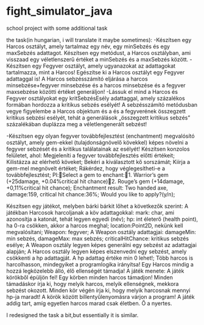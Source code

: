 # fight_simulator_java
school project with some additional task

the task(in hungarian, i will translate it maybe sometimes):
 -Készítsen egy Harcos osztályt, amely tartalmaz egy név, egy minSebzés és egy maxSebzés adattagot. Készítsen egy metódust, a Harcos osztályban, ami visszaad egy véletlenszerű értéket a minSebzés és a maxSebzés között.
 -Készítsen egy Fegyver osztályt, amely ugyanazokat az adattagokat tartalmazza, mint a Harcos! Egészítse ki a Harcos osztályt egy Fegyver adattaggal is! A Harcos sebzésszámító eljárása a harcos minsebzése+fegyver minsebzése és a harcos minsebzése és a fegyver maxsebzése közötti értéket generáljon!
 -Lássuk el mind a Harcos és Fegyver osztályokat egy kritSebzésEsély adattaggal, amely százalékos formában hordozza a kritikus sebzés esélyét! A sebzésszámító metódusban vegye figyelembe a Harcos objektum és a és a fegyverének összegzett kritikus sebzési esélyét, tehát a generálások „összegzett kritikus sebzés” százalékában duplázza meg a véletlengenerált sebzést!
 
 -Készítsen egy olyan fegyver továbbfejlesztést (enchantment) megvalósító osztályt, amely gem-ekkel (tulajdonságnövelő kövekkel) képes növelni a fegyver sebzését és a kritikus találatainak az esélyét! Készítsen konzolos felületet, ahol:
 Megjeleníti a fegyver továbbfejlesztés előtti értékeit;
 Kilistázza az elérhető köveket;
 Bekéri a kiválasztott kő sorszámát;
 Kiírja a gem-mel megnövelt értéket;
 Rákérdez, hogy véglegesítheti-e a továbbfejlesztést;
 Pl:Select a gem to enchant:1. Warrior’s gem (+25damage, +0.04%critical hit chance)2. Rouge’s gem (+14damage, +0,11%critical hit chance);
 Enchantment result: Two handed axe, damage:159, critical hit chance:36%;
 Would you like to apply?(y/n);

 Készítsen egy játékot, melyben bárki bárkit lőhet a következők szerint:
 A játékban Harcosok harcoljanak a köv adattagokkal:
 mark: char, ami azonosítja a katonát, tehát legyen egyedi (név);
 hp: int életerő (health point), ha 0-ra csökken, akkor a harcos meghal;
 location:Point2D, nekünk kell megvalósítani;
 Weapon: fegyver;
 A Weapon osztály adattagjai:
 damageMin: min sebzés, damageMax: max sebzés;
 criticalHitChance: kritikus sebzés esélye;
 A Weapon osztály legyen képes generálni egy sebzést az adattagjai alapján;
 A Harcos osztály legyen képes elszenvedni egy sebzést, amely csökkenti a hp adattagját. A hp adattag értéke min 0 lehet!;
 Több harcos is harcolhasson, mindegyiket a programlogika irányítsa! Egy Harcos mindig a hozzá legközelebb álló, élő ellenségét támadja!
 A játék menete:
 A játék körökből épüljön fel! Egy körben minden harcos támadjon!
 Minden támadáskor írja ki, hogy melyik harcos, melyik ellenségnek, mekkora sebzést okozott.
 Minden kör végén írja ki, hogy melyik harcosnak mennyi hp-ja maradt!
 A körök között billentyűlenyomásra várjon a program!
 A játék addig tart, amíg egyetlen harcos marad csak életben. Ő a nyertes.


I redesigned the task a bit,but essentially it is similar.
